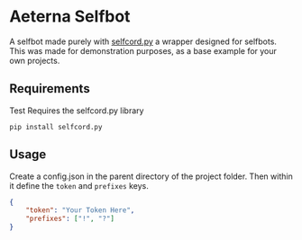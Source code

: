 # Aeterna Selfbot
A selfbot made purely with [selfcord.py](https://github.com/Shell1010/Selfcord) a wrapper designed for selfbots. This was made for demonstration purposes, as a base example for your own projects.

## Requirements
Test Requires the selfcord.py library
```
pip install selfcord.py
```

## Usage
Create a config.json in the parent directory of the project folder. Then within it define the `token` and `prefixes` keys.

```json
{
    "token": "Your Token Here",
    "prefixes": ["!", "?"]
}
```
